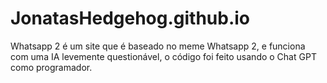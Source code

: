 # JonatasHedgehog.github.io
Whatsapp 2 é um site que é baseado no meme Whatsapp 2, e funciona com uma IA levemente questionável, o código foi feito usando o Chat GPT como programador.
